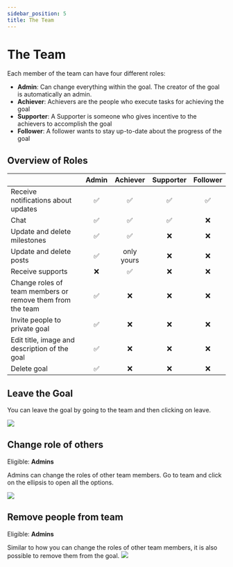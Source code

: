 ```yaml
---
sidebar_position: 5
title: The Team
---
```


# The Team
Each member of the team can have four different roles:
- **Admin**: Can change everything within the goal. The creator of the goal is automatically an admin.
- **Achiever**: Achievers are the people who execute tasks for achieving the goal
- **Supporter**: A Supporter is someone who gives incentive to the achievers to accomplish the goal
- **Follower**: A follower wants to stay up-to-date about the progress of the goal

## Overview of Roles
|                                                               | Admin | Achiever | Supporter | Follower
| :---                                                          | :---: | :---: | :---: | :---:
| Receive notifications about updates                           | ✅ | ✅ | ✅ | ✅
| Chat                                                          | ✅ | ✅ | ✅ | ❌
| Update and delete milestones                                  | ✅ | ✅ | ❌ | ❌
| Update and delete posts                                       | ✅ | only yours | ❌ | ❌
| Receive supports                                              | ❌ | ✅ | ❌ | ❌
| Change roles of team members or remove them from the team     | ✅ | ❌ | ❌ | ❌
| Invite people to private goal                                 | ✅ | ❌ | ❌ | ❌
| Edit title, image and description of the goal                 | ✅ | ❌ | ❌ | ❌
| Delete goal                                                   | ✅ | ❌ | ❌ | ❌

## Leave the Goal
You can leave the goal by going to the team and then clicking on leave.

<img src="/gif/leave.gif" className="gif"/>

## Change role of others
Eligible: **Admins**

Admins can change the roles of other team members. Go to team and click on the ellipsis to open all the options.

<img src="/gif/change-roles.gif" className="gif"/>

## Remove people from team
Eligible: **Admins**

Similar to how you can change the roles of other team members, it is also possible to remove them from the goal.
<img src="/gif/remove-team-member.gif" className="gif"/>